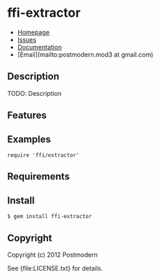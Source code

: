 # ffi-extractor

* [Homepage](https://github.com/postmodern/ffi-extractor#readme)
* [Issues](https://github.com/postmodern/ffi-extractor/issues)
* [Documentation](http://rubydoc.info/gems/ffi-extractor/frames)
* [Email](mailto:postmodern.mod3 at gmail.com)

## Description

TODO: Description

## Features

## Examples

    require 'ffi/extractor'

## Requirements

## Install

    $ gem install ffi-extractor

## Copyright

Copyright (c) 2012 Postmodern

See {file:LICENSE.txt} for details.
